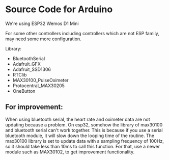 # Source Code for Arduino
We're using ESP32 Wemos D1 Mini

For some other controllers including controllers which are not ESP family, may need some more configuration.

Library:
- BluetoothSerial
- Adafruit_GFX
- Adafruit_SSD1306
- RTClib
- MAX30100_PulseOximeter
- Protocentral_MAX30205
- OneButton


## For improvement:
When using bluetooth serial, the heart rate and oximeter data are not updating because a problem. On esp32, somehow the library of max30100 and bluetooth serial can't work together. This is because if you use a serial bluetooth module, it will slow down the looping time of the routine. The max30100 library is set to update data with a sampling frequency of 100Hz, so it should take less than 10ms to call this function.
For that, use a newer module such as MAX30102, to get improvement functionality.
